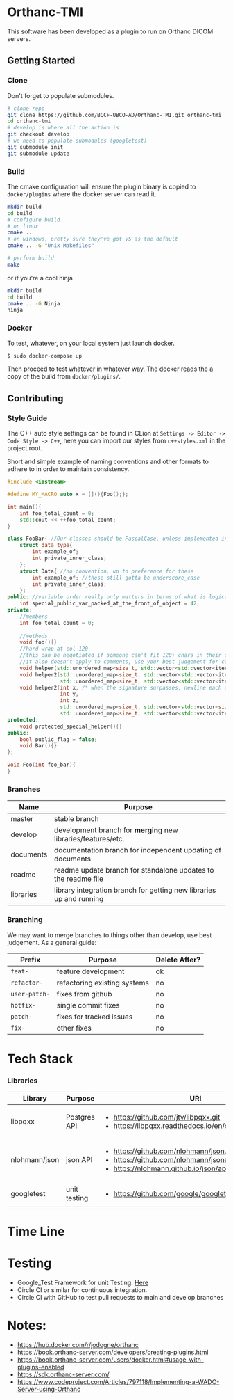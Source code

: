 # Orthanc-TMI

This software has been developed as a plugin to run on Orthanc DICOM servers.
## Getting Started
### Clone
Don't forget to populate submodules.
```bash
# clone repo
git clone https://github.com/BCCF-UBCO-AD/Orthanc-TMI.git orthanc-tmi
cd orthanc-tmi
# develop is where all the action is
git checkout develop
# we need to populate submodules (googletest)
git submodule init
git submodule update
```

### Build
The cmake configuration will ensure the plugin binary is copied to `docker/plugins` where the docker server can read it.
```bash
mkdir build
cd build
# configure build
# on linux
cmake ..
# on windows, pretty sure they've got VS as the default
cmake .. -G "Unix Makefiles"

# perform build
make
```
or if you're a cool ninja
```bash
mkdir build
cd build
cmake .. -G Ninja
ninja
```

### Docker
To test, whatever, on your local system just launch docker.
```bash
$ sudo docker-compose up
```
Then proceed to test whatever in whatever way.
The docker reads the a copy of the build from `docker/plugins/`.

## Contributing
### Style Guide
The C++ auto style settings can be found in CLion at `Settings -> Editor -> Code Style -> C++`, here you can import our styles from `c++styles.xml` in the project root.

Short and simple example of naming conventions and other formats to adhere to in order to maintain consistency.
```cpp
#include <iostream>

#define MY_MACRO auto x = [](){Foo();};

int main(){
    int foo_total_count = 0; 
    std::cout << ++foo_total_count;
}

class FooBar{ //Our classes should be PascalCase, unless implemented inside another class or inside a cpp file
    struct data_type{
        int example_of;
        int private_inner_class;
    };
    struct Data{ //no convention, up to preference for these
        int example_of; //these still gotta be underscore_case
        int private_inner_class;
    };
public: //variable order really only matters in terms of what is logical and or if you need memory structured a particular way
    int special_public_var_packed_at_the_front_of_object = 42;
private:
    //members
    int foo_total_count = 0;
    
    //methods
    void foo(){}
    //hard wrap at col 120
    //this can be negotiated if someone can't fit 120+ chars in their clion views (font change? proggyfonts.net/)
    //it also doesn't apply to comments, use your best judgement for comments
    void helper(std::unordered_map<size_t, std::vector<std::vector<iterator_type_with_a_long_name>> the_thing, int x){}
    void helper2(std::unordered_map<size_t, std::vector<std::vector<iterator_type_with_a_long_name>> the_thing,
                 std::unordered_map<size_t, std::vector<std::vector<iterator_type_with_a_long_name>> the_thing2){}
    void helper2(int x, /* when the signature surpasses, newline each arg */
                 int y,
                 int z,
                 std::unordered_map<size_t, std::vector<std::vector<size_t>> the_thing, 
                 std::unordered_map<size_t, std::vector<std::vector<iterator_type_with_a_long_name>> the_thing2){}
protected:
    void protected_special_helper(){}
public:
    bool public_flag = false;
    void Bar(){}
};

void Foo(int foo_bar){
}
```

### Branches
| Name | Purpose |
|------|---------|
| master | stable branch |
| develop | development branch for **merging** new libraries/features/etc. |
| documents | documentation branch for independent updating of documents |
| readme | readme update branch for standalone updates to the readme file |
| libraries | library integration branch for getting new libraries up and running


### Branching
We may want to merge branches to things other than develop, use best judgement. As a general guide:

| Prefix | Purpose | Delete After? |
|--------|---------|----------|
| `feat-` | feature development | ok |
| `refactor-` | refactoring existing systems | no |
| `user-patch-` | fixes from github | no |
| `hotfix-` | single commit fixes | no |
| `patch-` | fixes for tracked issues | no |
| `fix-` | other fixes | no |

# Tech Stack
### Libraries
| Library | Purpose | URI |
|---------|---------|-----|
| libpqxx | Postgres API | <ul><li>https://github.com/jtv/libpqxx.git <li>https://libpqxx.readthedocs.io/en/stable/a01382.html |
| nlohmann/json | json API | <ul><li>https://github.com/nlohmann/json.git <li>https://github.com/nlohmann/json#integration <li>https://nlohmann.github.io/json/api/basic_json/|
| googletest | unit testing | <ul><li>https://github.com/google/googletest.git |

# Time Line

# Testing
  - Google_Test Framework for unit Testing. [Here](https://github.com/google/googletest.git)
  - Circle CI or similar for continuous integration.
  - Circle CI with GitHub to test  pull requests to main and develop branches

# Notes:
- https://hub.docker.com/r/jodogne/orthanc
- https://book.orthanc-server.com/developers/creating-plugins.html
- https://book.orthanc-server.com/users/docker.html#usage-with-plugins-enabled
- https://sdk.orthanc-server.com/
- https://www.codeproject.com/Articles/797118/Implementing-a-WADO-Server-using-Orthanc
